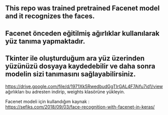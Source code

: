 ## This repo was trained pretrained Facenet model and it recognizes the faces.
## Facenet önceden eğitilmiş ağırlıklar kullanılarak yüz tanıma yapmaktadır. 
## Tkinter ile oluşturduğum ara yüz üzerinden yüzünüzü dosyaya kaydedebilir ve daha sonra modelin sizi tanımasını sağlayabilirsiniz.

https://drive.google.com/file/d/1971Xk5RwedbudGgTIrGAL4F7Aifu7id1/view 
 ağırlıkları bu adresten indirip, weights klasörüne yükleyin.
 
 Facenet modeli için kullandığım kaynak : https://sefiks.com/2018/09/03/face-recognition-with-facenet-in-keras/
